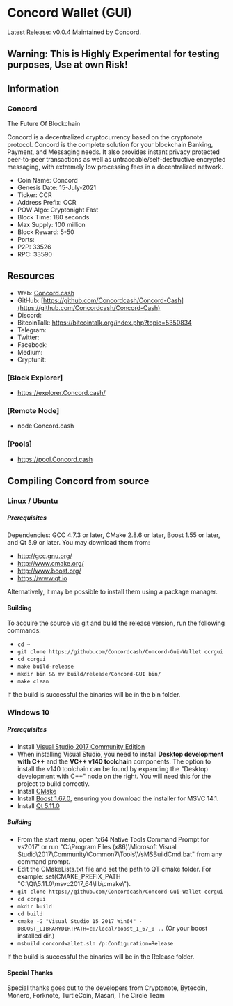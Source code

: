 # Concord Wallet (GUI)
Latest Release: v0.0.4
Maintained by Concord.

## Warning: This is Highly Experimental for testing purposes, Use at own Risk!

## Information
### Concord

The Future Of Blockchain 

Concord is a decentralized cryptocurrency based on the cryptonote protocol. Concord is the complete solution for your blockchain Banking, Payment, and Messaging needs. It also provides instant privacy protected peer-to-peer transactions as well as untraceable/self-destructive encrypted messaging, with extremely low processing fees in a decentralized network.

- Coin Name: Concord
- Genesis Date: 15-July-2021
- Ticker: CCR
- Address Prefix: CCR
- POW Algo: Cryptonight Fast
- Block Time: 180 seconds
- Max Supply: 100 million
- Block Reward: 5-50
- Ports:
- P2P: 33526
- RPC: 33590


## Resources
- Web: [Concord.cash](https://Concord.cash/)
- GitHub: [https://github.com/Concordcash/Concord-Cash](https://github.com/Concordcash/Concord-Cash)
- Discord: 
- BitcoinTalk: https://bitcointalk.org/index.php?topic=5350834
- Telegram: 
- Twitter: 
- Facebook: 
- Medium: 
- Cryptunit: 

### [Block Explorer] 
- https://explorer.Concord.cash/

### [Remote Node]
- node.Concord.cash

### [Pools] 
- https://pool.Concord.cash


## Compiling Concord from source

### Linux / Ubuntu

##### Prerequisites

Dependencies: GCC 4.7.3 or later, CMake 2.8.6 or later, Boost 1.55 or later, and Qt 5.9 or later.
You may download them from:

- http://gcc.gnu.org/
- http://www.cmake.org/
- http://www.boost.org/
- https://www.qt.io

Alternatively, it may be possible to install them using a package manager.

#### Building

To acquire the source via git and build the release version, run the following commands:

- `cd ~`
- `git clone https://github.com/Concordcash/Concord-Gui-Wallet ccrgui`
- `cd ccrgui`
- `make build-release`
- `mkdir bin && mv build/release/Concord-GUI bin/`
- `make clean`

If the build is successful the binaries will be in the bin folder.

### Windows 10

##### Prerequisites

- Install [Visual Studio 2017 Community Edition](https://www.visualstudio.com/thank-you-downloading-visual-studio/?sku=Community&rel=15&page=inlineinstall)
- When installing Visual Studio, you need to install **Desktop development with C++** and the **VC++ v140 toolchain** components. The option to install the v140 toolchain can be found by expanding the "Desktop development with C++" node on the right. You will need this for the project to build correctly.
- Install [CMake](https://cmake.org/download/)
- Install [Boost 1.67.0](https://boost.teeks99.com/bin/1.67.0/), ensuring you download the installer for MSVC 14.1.
- Install [Qt 5.11.0](https://www.qt.io/download)

##### Building

- From the start menu, open 'x64 Native Tools Command Prompt for vs2017' or run "C:\Program Files (x86)\Microsoft Visual Studio\2017\Community\Common7\Tools\VsMSBuildCmd.bat" from any command prompt.
- Edit the CMakeLists.txt file and set the path to QT cmake folder. For example: set(CMAKE_PREFIX_PATH "C:\\Qt\\5.11.0\\msvc2017_64\\lib\\cmake\\").
- `git clone https://github.com/Concordcash/Concord-Gui-Wallet ccrgui`
- `cd ccrgui`
- `mkdir build`
- `cd build`
- `cmake -G "Visual Studio 15 2017 Win64" -DBOOST_LIBRARYDIR:PATH=c:/local/boost_1_67_0 ..` (Or your boost installed dir.)
- `msbuild concordwallet.sln /p:Configuration=Release`

If the build is successful the binaries will be in the Release folder.

#### Special Thanks
Special thanks goes out to the developers from Cryptonote, Bytecoin, Monero, Forknote, TurtleCoin, Masari, The Circle Team

